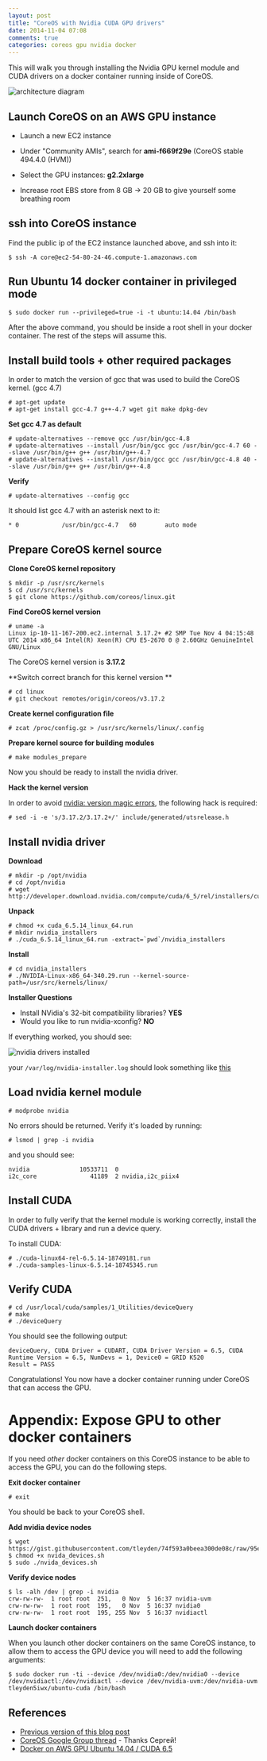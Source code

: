 ```yaml
---
layout: post
title: "CoreOS with Nvidia CUDA GPU drivers"
date: 2014-11-04 07:08
comments: true
categories: coreos gpu nvidia docker
---
```


This will walk you through installing the Nvidia GPU kernel module and CUDA drivers on a docker container running inside of CoreOS.

![architecture diagram](http://tleyden-misc.s3.amazonaws.com/blog_images/coreos-nvidia-gpu.png)

## Launch CoreOS on an AWS GPU instance

* Launch a new EC2 instance

* Under "Community AMIs", search for **ami-f669f29e** (CoreOS stable 494.4.0 (HVM))

* Select the GPU instances: **g2.2xlarge**

* Increase root EBS store from 8 GB -> 20 GB to give yourself some breathing room

## ssh into CoreOS instance

Find the public ip of the EC2 instance launched above, and ssh into it:

```
$ ssh -A core@ec2-54-80-24-46.compute-1.amazonaws.com
```


## Run Ubuntu 14 docker container in privileged mode

```
$ sudo docker run --privileged=true -i -t ubuntu:14.04 /bin/bash
```

After the above command, you should be inside a root shell in your docker container.  The rest of the steps will assume this.


## Install build tools + other required packages

In order to match the version of gcc that was used to build the CoreOS kernel.  (gcc 4.7)

```
# apt-get update
# apt-get install gcc-4.7 g++-4.7 wget git make dpkg-dev
```

**Set gcc 4.7 as default**

```
# update-alternatives --remove gcc /usr/bin/gcc-4.8
# update-alternatives --install /usr/bin/gcc gcc /usr/bin/gcc-4.7 60 --slave /usr/bin/g++ g++ /usr/bin/g++-4.7
# update-alternatives --install /usr/bin/gcc gcc /usr/bin/gcc-4.8 40 --slave /usr/bin/g++ g++ /usr/bin/g++-4.8
```

**Verify**

```
# update-alternatives --config gcc
```

It should list gcc 4.7 with an asterisk next to it:

```
* 0            /usr/bin/gcc-4.7   60        auto mode
```

## Prepare CoreOS kernel source

**Clone CoreOS kernel repository**

```
$ mkdir -p /usr/src/kernels
$ cd /usr/src/kernels
$ git clone https://github.com/coreos/linux.git
```

**Find CoreOS kernel version**

```
# uname -a
Linux ip-10-11-167-200.ec2.internal 3.17.2+ #2 SMP Tue Nov 4 04:15:48 UTC 2014 x86_64 Intel(R) Xeon(R) CPU E5-2670 0 @ 2.60GHz GenuineIntel GNU/Linux
```

The CoreOS kernel version is **3.17.2**

**Switch correct branch for this kernel version **

```
# cd linux
# git checkout remotes/origin/coreos/v3.17.2
```

**Create kernel configuration file**

```
# zcat /proc/config.gz > /usr/src/kernels/linux/.config
```

**Prepare kernel source for building modules**

```
# make modules_prepare
```

Now you should be ready to install the nvidia driver.

**Hack the kernel version**

In order to avoid [nvidia: version magic errors](https://gist.github.com/tleyden/2a46a86056e476976a8e#file-gistfile1-txt-L956), the following hack is required:

```
# sed -i -e 's/3.17.2/3.17.2+/' include/generated/utsrelease.h
```

## Install nvidia driver

**Download**

```
# mkdir -p /opt/nvidia
# cd /opt/nvidia
# wget http://developer.download.nvidia.com/compute/cuda/6_5/rel/installers/cuda_6.5.14_linux_64.run
```

**Unpack**

```
# chmod +x cuda_6.5.14_linux_64.run
# mkdir nvidia_installers
# ./cuda_6.5.14_linux_64.run -extract=`pwd`/nvidia_installers
```

**Install**

```
# cd nvidia_installers
# ./NVIDIA-Linux-x86_64-340.29.run --kernel-source-path=/usr/src/kernels/linux/
```

**Installer Questions**

* Install NVidia's 32-bit compatibility libraries? **YES**
* Would you like to run nvidia-xconfig? **NO**

If everything worked, you should see:

![nvidia drivers installed](http://tleyden-misc.s3.amazonaws.com/blog_images/nvidia_driver_installed.png)

your `/var/log/nvidia-installer.log` should look something like [this](https://gist.github.com/tleyden/6d585fb8ab08154949c8)

## Load nvidia kernel module

```
# modprobe nvidia
```

No errors should be returned.  Verify it's loaded by running:

```
# lsmod | grep -i nvidia
```

and you should see:

```
nvidia              10533711  0
i2c_core               41189  2 nvidia,i2c_piix4
```

## Install CUDA

In order to fully verify that the kernel module is working correctly, install the CUDA drivers + library and run a device query.

To install CUDA:

```
# ./cuda-linux64-rel-6.5.14-18749181.run
# ./cuda-samples-linux-6.5.14-18745345.run
```

## Verify CUDA

```
# cd /usr/local/cuda/samples/1_Utilities/deviceQuery
# make
# ./deviceQuery   
```

You should see the following output:

```
deviceQuery, CUDA Driver = CUDART, CUDA Driver Version = 6.5, CUDA Runtime Version = 6.5, NumDevs = 1, Device0 = GRID K520
Result = PASS
```

Congratulations!  You now have a docker container running under CoreOS that can access the GPU. 

# Appendix: Expose GPU to other docker containers

If you need *other* docker containers on this CoreOS instance to be able to access the GPU, you can do the following steps.

**Exit docker container**

```
# exit
```

You should be back to your CoreOS shell.

**Add nvidia device nodes**

```
$ wget https://gist.githubusercontent.com/tleyden/74f593a0beea300de08c/raw/95ed93c5751a989e58153db6f88c35515b7af120/nvidia_devices.sh
$ chmod +x nvida_devices.sh
$ sudo ./nvida_devices.sh
```

**Verify device nodes**

```
$ ls -alh /dev | grep -i nvidia
crw-rw-rw-  1 root root  251,   0 Nov  5 16:37 nvidia-uvm
crw-rw-rw-  1 root root  195,   0 Nov  5 16:37 nvidia0
crw-rw-rw-  1 root root  195, 255 Nov  5 16:37 nvidiactl
```

**Launch docker containers**

When you launch other docker containers on the same CoreOS instance, to allow them to access the GPU device you will need to add the following arguments:

```
$ sudo docker run -ti --device /dev/nvidia0:/dev/nvidia0 --device /dev/nvidiactl:/dev/nvidiactl --device /dev/nvidia-uvm:/dev/nvidia-uvm tleyden5iwx/ubuntu-cuda /bin/bash
```

## References

* [Previous version of this blog post](https://github.com/tleyden/tleyden.github.io/blob/6d71759cc5e530efcae10d9c6012dd217f76795c/source/_posts/2014-11-04-coreos-with-nvidia-cuda-gpu-drivers.markdown)
* [CoreOS Google Group thread](https://groups.google.com/forum/#!topic/coreos-user/CSp_wSywmI4) - Thanks Сергей!
* [Docker on AWS GPU Ubuntu 14.04 / CUDA 6.5](http://tleyden.github.io/blog/2014/10/25/docker-on-aws-gpu-ubuntu-14-dot-04-slash-cuda-6-dot-5/)



















